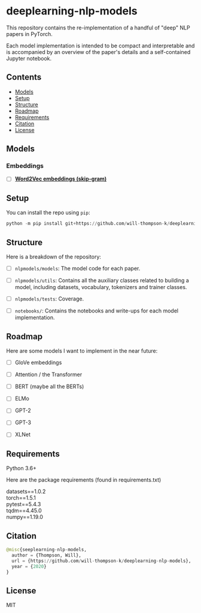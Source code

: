 # deeplearning-nlp-models


This repository contains the re-implementation of a handful of "deep" NLP papers in PyTorch.  

Each model implementation is intended to be compact and interpretable and is accompanied by an overview of the paper's 
details and a self-contained Jupyter notebook.

## Contents

- [Models](#Models)
- [Setup](#Setup)
- [Structure](#Structure)
- [Roadmap](#Roadmap)
- [Requirements](#Requirements)
- [Citation](#Citation)
- [License](#License)

## Models

### Embeddings
- [ ] [**Word2Vec embeddings (skip-gram)**](notebooks/word2vec/README.md)

## Setup

You can install the repo using `pip`:

```python
python -m pip install git+https://github.com/will-thompson-k/deeplearning-nlp-models 
```

## Structure

Here is a breakdown of the repository:

- [ ] `nlpmodels/models`: The model code for each paper.
- [ ] `nlpmodels/utils`: Contains all the auxiliary classes related to building a model, 
including datasets, vocabulary, tokenizers and trainer classes.
- [ ] `nlpmodels/tests`: Coverage.
- [ ] `notebooks/`: Contains the notebooks and write-ups for each model implementation.


## Roadmap

Here are some models I want to implement in the near future:

- [ ] GloVe embeddings
- [ ] Attention / the Transformer
- [ ] BERT (maybe all the BERTs)
- [ ] ELMo
- [ ] GPT-2
- [ ] GPT-3
- [ ] XLNet


## Requirements

Python 3.6+

Here are the package requirements (found in requirements.txt)

datasets==1.0.2  
torch==1.5.1  
pytest==5.4.3  
tqdm==4.45.0  
numpy==1.19.0  


## Citation

```python 
@misc{seeplearning-nlp-models,
  author = {Thompson, Will},
  url = {https://github.com/will-thompson-k/deeplearning-nlp-models},
  year = {2020}
}
```
## License

MIT